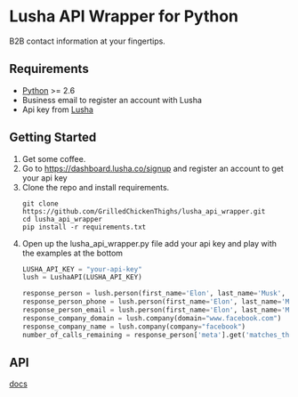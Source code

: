 # Lusha API Wrapper for Python

B2B contact information at your fingertips.

## Requirements
* [Python](https://www.python.org/) >= 2.6
* Business email to register an account with Lusha
* Api key from [Lusha](https://dashboard.lusha.co/signup)
 
## Getting Started

1) Get some coffee.
2) Go to https://dashboard.lusha.co/signup and register an account to get your api key
3) Clone the repo and install requirements.
    ```commandline
    git clone https://github.com/GrilledChickenThighs/lusha_api_wrapper.git
    cd lusha_api_wrapper
    pip install -r requirements.txt
    ```
4) Open up the lusha_api_wrapper.py file add your api key and play with the examples at the bottom
    ```python
    LUSHA_API_KEY = "your-api-key"
    lush = LushaAPI(LUSHA_API_KEY)
   
    response_person = lush.person(first_name='Elon', last_name='Musk', company='Tesla')
    response_person_phone = lush.person(first_name='Elon', last_name='Musk', company='Tesla', property='phoneNumbers')
    response_person_email = lush.person(first_name='Elon', last_name='Musk', company='Tesla', property='emailAddresses')
    response_company_domain = lush.company(domain="www.facebook.com")
    response_company_name = lush.company(company="facebook")
    number_of_calls_remaining = response_person['meta'].get('matches_this_month')   
    ```

## API

[docs](https://www.lusha.co/docs/)


